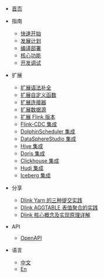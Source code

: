 * [首页](/)
  
* 指南
    * [快速开始](/guide/quickstart.md)
    * [发展计划](/guide/roadmap.md)
    * [编译部署](/guide/deploy.md)
    * [核心功能](/guide/functions.md)
    * [开发调试](/guide/debug.md)
  
* 扩展
    * [扩展语法补全](/extend/completion.md)
    * [扩展自定义函数](/extend/udf.md)
    * [扩展连接器](/extend/connector.md)
    * [扩展数据源](/extend/datasource.md)
    * [扩展 Flink 版本](/extend/flinkversion.md)
    * [Flink-CDC 集成](/extend/flinkcdc.md)
    * [DolphinScheduler 集成](/extend/dolphinscheduler.md)
    * [DataSphereStudio 集成](/extend/dataspherestudio.md)
    * [Hive 集成](/extend/hive.md)
    * [Doris 集成](/extend/doris.md)
    * [Clickhouse 集成](/extend/clickhouse.md)
    * [Hudi 集成](/extend/hudi.md)
    * [Iceberg 集成](/extend/hudi.md)
  
* 分享
    * [Dlink Yarn 的三种提交实践](/share/yarnsubmit.md)
    * [Dlink AGGTABLE 表值聚合的实践](/share/aggtable.md)
    * [Dlink 核心概念及实现原理详解](/share/principle.md)

* API
    * [OpenAPI](/api/openapi.md)

* 语言
    * [中文](/)
    * [En](/en-US/)
    